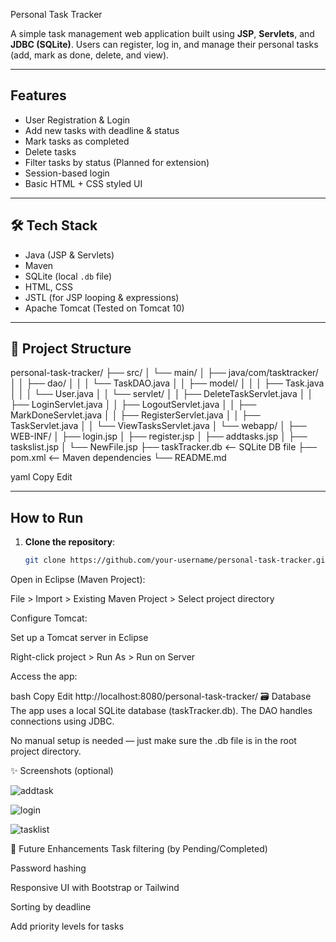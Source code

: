 Personal Task Tracker

A simple task management web application built using **JSP**, **Servlets**, and **JDBC (SQLite)**. Users can register, log in, and manage their personal tasks (add, mark as done, delete, and view).

---

##  Features

- User Registration & Login
- Add new tasks with deadline & status
- Mark tasks as completed
- Delete tasks
- Filter tasks by status (Planned for extension)
- Session-based login
- Basic HTML + CSS styled UI

---

## 🛠️ Tech Stack

- Java (JSP & Servlets)
- Maven
- SQLite (local `.db` file)
- HTML, CSS
- JSTL (for JSP looping & expressions)
- Apache Tomcat (Tested on Tomcat 10)

---

## 📁 Project Structure

personal-task-tracker/
├── src/
│ └── main/
│ ├── java/com/tasktracker/
│ │ ├── dao/
│ │ │ └── TaskDAO.java
│ │ ├── model/
│ │ │ ├── Task.java
│ │ │ └── User.java
│ │ └── servlet/
│ │ ├── DeleteTaskServlet.java
│ │ ├── LoginServlet.java
│ │ ├── LogoutServlet.java
│ │ ├── MarkDoneServlet.java
│ │ ├── RegisterServlet.java
│ │ ├── TaskServlet.java
│ │ └── ViewTasksServlet.java
│ └── webapp/
│ ├── WEB-INF/
│ ├── login.jsp
│ ├── register.jsp
│ ├── addtasks.jsp
│ ├── taskslist.jsp
│ └── NewFile.jsp
├── taskTracker.db <-- SQLite DB file
├── pom.xml <-- Maven dependencies
└── README.md

yaml
Copy
Edit

---

##  How to Run

1. **Clone the repository**:
   ```bash
   git clone https://github.com/your-username/personal-task-tracker.git
Open in Eclipse (Maven Project):

File > Import > Existing Maven Project > Select project directory

Configure Tomcat:

Set up a Tomcat server in Eclipse

Right-click project > Run As > Run on Server

Access the app:

bash
Copy
Edit
http://localhost:8080/personal-task-tracker/
🗃️ Database
The app uses a local SQLite database (taskTracker.db). The DAO handles connections using JDBC.

No manual setup is needed — just make sure the .db file is in the root project directory.

✨ Screenshots (optional)


![addtask](https://github.com/user-attachments/assets/85ea2aa7-27b2-4964-8b2c-850dfe237e0a)

![login](https://github.com/user-attachments/assets/486a1275-e45f-49c5-9652-22f9465eb9b0)

![tasklist](https://github.com/user-attachments/assets/6086ae5a-5fc6-4b6d-a53e-0136d78fbb28)

📌 Future Enhancements
Task filtering (by Pending/Completed)

Password hashing

Responsive UI with Bootstrap or Tailwind

Sorting by deadline

Add priority levels for tasks

